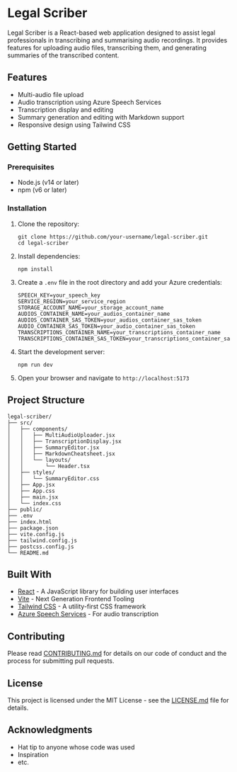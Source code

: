 # Legal Scriber

Legal Scriber is a React-based web application designed to assist legal professionals in transcribing and summarising audio recordings. It provides features for uploading audio files, transcribing them, and generating summaries of the transcribed content.

## Features

- Multi-audio file upload
- Audio transcription using Azure Speech Services
- Transcription display and editing
- Summary generation and editing with Markdown support
- Responsive design using Tailwind CSS

## Getting Started

### Prerequisites

- Node.js (v14 or later)
- npm (v6 or later)

### Installation

1. Clone the repository:
   ```
   git clone https://github.com/your-username/legal-scriber.git
   cd legal-scriber
   ```

2. Install dependencies:
   ```
   npm install
   ```

3. Create a `.env` file in the root directory and add your Azure credentials:
   ```
   SPEECH_KEY=your_speech_key
   SERVICE_REGION=your_service_region
   STORAGE_ACCOUNT_NAME=your_storage_account_name
   AUDIOS_CONTAINER_NAME=your_audios_container_name
   AUDIOS_CONTAINER_SAS_TOKEN=your_audios_container_sas_token
   AUDIO_CONTAINER_SAS_TOKEN=your_audio_container_sas_token
   TRANSCRIPTIONS_CONTAINER_NAME=your_transcriptions_container_name
   TRANSCRIPTIONS_CONTAINER_SAS_TOKEN=your_transcriptions_container_sas_token
   ```

4. Start the development server:
   ```
   npm run dev
   ```

5. Open your browser and navigate to `http://localhost:5173`

## Project Structure

```
legal-scriber/
├── src/
│   ├── components/
│   │   ├── MultiAudioUploader.jsx
│   │   ├── TranscriptionDisplay.jsx
│   │   ├── SummaryEditor.jsx
│   │   ├── MarkdownCheatsheet.jsx
│   │   └── layouts/
│   │       └── Header.tsx
│   ├── styles/
│   │   └── SummaryEditor.css
│   ├── App.jsx
│   ├── App.css
│   ├── main.jsx
│   └── index.css
├── public/
├── .env
├── index.html
├── package.json
├── vite.config.js
├── tailwind.config.js
├── postcss.config.js
└── README.md
```

## Built With

- [React](https://reactjs.org/) - A JavaScript library for building user interfaces
- [Vite](https://vitejs.dev/) - Next Generation Frontend Tooling
- [Tailwind CSS](https://tailwindcss.com/) - A utility-first CSS framework
- [Azure Speech Services](https://azure.microsoft.com/en-us/services/cognitive-services/speech-services/) - For audio transcription

## Contributing

Please read [CONTRIBUTING.md](CONTRIBUTING.md) for details on our code of conduct and the process for submitting pull requests.

## License

This project is licensed under the MIT License - see the [LICENSE.md](LICENSE.md) file for details.

## Acknowledgments

- Hat tip to anyone whose code was used
- Inspiration
- etc.
